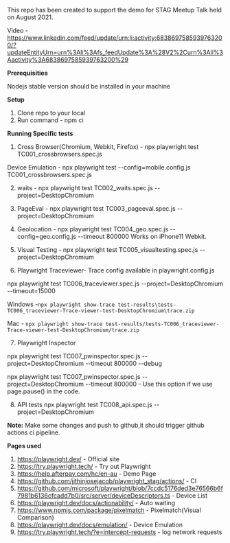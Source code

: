This repo has been created to support the demo for STAG Meetup Talk held on August 2021.

Video - https://www.linkedin.com/feed/update/urn:li:activity:6838697585939763200/?updateEntityUrn=urn%3Ali%3Afs_feedUpdate%3A%28V2%2Curn%3Ali%3Aactivity%3A6838697585939763200%29

**Prerequisities**

Nodejs stable version should be installed in your machine

**Setup**

1) Clone repo to your local
2) Run command - npm ci

**Running Specific tests**

1. Cross Browser(Chromium, Webkit, Firefox) - npx playwright test TC001_crossbrowsers.spec.js

Device Emulation - npx playwright test --config=mobile.config.js TC001_crossbrowsers.spec.js

2. waits - npx playwright test TC002_waits.spec.js --project=DesktopChromium

3. PageEval  - npx playwright test TC003_pageeval.spec.js --project=DesktopChromium

4. Geolocation - npx playwright test TC004_geo.spec.js --config=geo.config.js --timeout 800000
Works on iPhone11 Webkit.

5. Visual Testing - npx playwright test TC005_visualtesting.spec.js --project=DesktopChromium

6. Playwright Traceviewer- Trace config available in playwright.config.js

npx playwright test TC006_traceviewer.spec.js --project=DesktopChromium --timeout=15000

Windows -`npx playwright show-trace test-results\tests-TC006_traceviewer-Trace-viewer-test-DesktopChromium\trace.zip`

Mac - `npx playwright show-trace test-results/tests-TC006_traceviewer-Trace-viewer-test-DesktopChromium/trace.zip`

7. Playwright Inspector

npx playwright test TC007_pwinspector.spec.js --project=DesktopChromium --timeout 800000 --debug

npx playwright test TC007_pwinspector.spec.js --project=DesktopChromium --timeout 800000 - Use this option if we use page.pause() in the code.

8. API tests
npx playwright test TC008_api.spec.js --project=DesktopChromium

**Note:** Make some changes and push to github,it should trigger github actions ci pipeline.

**Pages used**

1) https://playwright.dev/ - Official site
2) https://try.playwright.tech/ - Try out Playwright
3) https://help.afterpay.com/hc/en-au - Demo Page
4) https://github.com/jithinjosejacob/playwright_stag/actions/ - CI
5) https://github.com/microsoft/playwright/blob/7ccdc5176ded3e76566b6f7981b6136cfcadd7b0/src/server/deviceDescriptors.ts - Device List
6) https://playwright.dev/docs/actionability/ - Auto waiting
7) https://www.npmjs.com/package/pixelmatch - Pixelmatch(Visual Comparison)
8) https://playwright.dev/docs/emulation/ - Device Emulation
9) https://try.playwright.tech/?e=intercept-requests - log network requests
